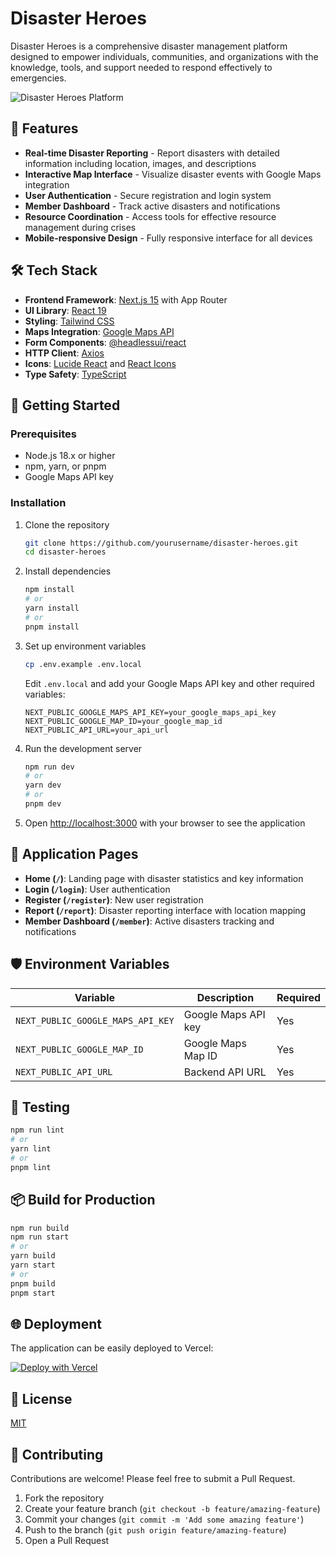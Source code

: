 # Disaster Heroes

Disaster Heroes is a comprehensive disaster management platform designed to empower individuals, communities, and organizations with the knowledge, tools, and support needed to respond effectively to emergencies.

![Disaster Heroes Platform](https://via.placeholder.com/800x400?text=Disaster+Heroes+Platform)

## 🚨 Features

- **Real-time Disaster Reporting** - Report disasters with detailed information including location, images, and descriptions
- **Interactive Map Interface** - Visualize disaster events with Google Maps integration
- **User Authentication** - Secure registration and login system
- **Member Dashboard** - Track active disasters and notifications
- **Resource Coordination** - Access tools for effective resource management during crises
- **Mobile-responsive Design** - Fully responsive interface for all devices

## 🛠️ Tech Stack

- **Frontend Framework**: [Next.js 15](https://nextjs.org/) with App Router
- **UI Library**: [React 19](https://react.dev/)
- **Styling**: [Tailwind CSS](https://tailwindcss.com/)
- **Maps Integration**: [Google Maps API](https://developers.google.com/maps) 
- **Form Components**: [@headlessui/react](https://headlessui.com/)
- **HTTP Client**: [Axios](https://axios-http.com/)
- **Icons**: [Lucide React](https://lucide.dev/) and [React Icons](https://react-icons.github.io/react-icons/)
- **Type Safety**: [TypeScript](https://www.typescriptlang.org/)

## 🚀 Getting Started

### Prerequisites

- Node.js 18.x or higher
- npm, yarn, or pnpm
- Google Maps API key

### Installation

1. Clone the repository
   ```bash
   git clone https://github.com/yourusername/disaster-heroes.git
   cd disaster-heroes
   ```

2. Install dependencies
   ```bash
   npm install
   # or
   yarn install
   # or
   pnpm install
   ```

3. Set up environment variables
   ```bash
   cp .env.example .env.local
   ```
   
   Edit `.env.local` and add your Google Maps API key and other required variables:
   ```
   NEXT_PUBLIC_GOOGLE_MAPS_API_KEY=your_google_maps_api_key
   NEXT_PUBLIC_GOOGLE_MAP_ID=your_google_map_id
   NEXT_PUBLIC_API_URL=your_api_url
   ```

4. Run the development server
   ```bash
   npm run dev
   # or
   yarn dev
   # or
   pnpm dev
   ```

5. Open [http://localhost:3000](http://localhost:3000) with your browser to see the application

## 📱 Application Pages

- **Home (`/`)**: Landing page with disaster statistics and key information
- **Login (`/login`)**: User authentication
- **Register (`/register`)**: New user registration
- **Report (`/report`)**: Disaster reporting interface with location mapping
- **Member Dashboard (`/member`)**: Active disasters tracking and notifications

## 🛡️ Environment Variables

| Variable | Description | Required |
|----------|-------------|----------|
| `NEXT_PUBLIC_GOOGLE_MAPS_API_KEY` | Google Maps API key | Yes |
| `NEXT_PUBLIC_GOOGLE_MAP_ID` | Google Maps Map ID | Yes |
| `NEXT_PUBLIC_API_URL` | Backend API URL | Yes |

## 🧪 Testing

```bash
npm run lint
# or
yarn lint
# or
pnpm lint
```

## 📦 Build for Production

```bash
npm run build
npm run start
# or
yarn build
yarn start
# or
pnpm build
pnpm start
```

## 🌐 Deployment

The application can be easily deployed to Vercel:

[![Deploy with Vercel](https://vercel.com/button)](https://vercel.com/new/git/external?repository-url=https://github.com/yourusername/disaster-heroes)

## 📝 License

[MIT](LICENSE)

## 👥 Contributing

Contributions are welcome! Please feel free to submit a Pull Request.

1. Fork the repository
2. Create your feature branch (`git checkout -b feature/amazing-feature`)
3. Commit your changes (`git commit -m 'Add some amazing feature'`)
4. Push to the branch (`git push origin feature/amazing-feature`)
5. Open a Pull Request
